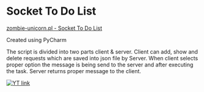 # Socket To Do List

[zombie-unicorn.pl - Socket To Do List](http://zombie-unicorn.pl/projects-python-socket-to-do-list/)

Created using PyCharm

The script is divided into two parts client & server.
Client can add, show and delete requests which are saved into json file by Server.
When client selects proper option the message is being send to the server and after executing the task.
Server returns proper message to the client.

[![YT link](https://img.youtube.com/vi/Ea_EdJcItqE/maxresdefault.jpg)](https://www.youtube.com/watch?v=Ea_EdJcItqE)
